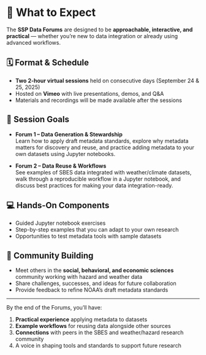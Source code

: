 # 📅 What to Expect

The **SSP Data Forums** are designed to be **approachable, interactive, and practical** — whether you’re new to data integration or already using advanced workflows.

## 🗓 Format & Schedule
- **Two 2-hour virtual sessions** held on consecutive days (September 24 & 25, 2025)
- Hosted on **Vimeo** with live presentations, demos, and Q&A
- Materials and recordings will be made available after the sessions

## 🧠 Session Goals
- **Forum 1 – Data Generation & Stewardship**  
  Learn how to apply draft metadata standards, explore why metadata matters for discovery and reuse, and practice adding metadata to your own datasets using Jupyter notebooks.
  
- **Forum 2 – Data Reuse & Workflows**  
  See examples of SBES data integrated with weather/climate datasets, walk through a reproducible workflow in a Jupyter notebook, and discuss best practices for making your data integration-ready.

## 💻 Hands-On Components
- Guided Jupyter notebook exercises
- Step-by-step examples that you can adapt to your own research
- Opportunities to test metadata tools with sample datasets

## 🤝 Community Building
- Meet others in the **social, behavioral, and economic sciences** community working with hazard and weather data
- Share challenges, successes, and ideas for future collaboration
- Provide feedback to refine NOAA’s draft metadata standards

---

By the end of the Forums, you’ll have:
1. **Practical experience** applying metadata to datasets
2. **Example workflows** for reusing data alongside other sources
3. **Connections** with peers in the SBES and weather/hazard research community
4. A voice in shaping tools and standards to support future research
